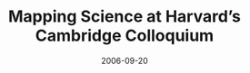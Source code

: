 ---
date: 2006-09-20
title: "Mapping Science at Harvard’s Cambridge Colloquium"
source: SoIC News
sourceUrl: http://www.slis.indiana.edu/news/story.php?story_id=1299
pdfLink: 20060920-borner-mapsci-harvard.pdf
---